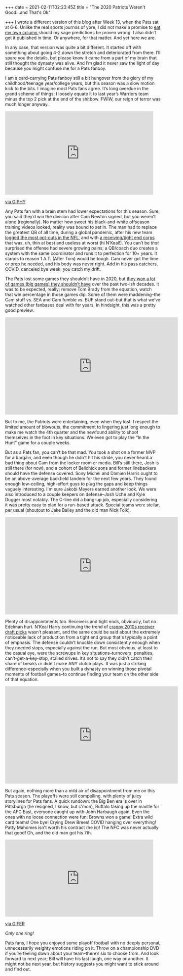 +++
date = 2021-02-11T02:23:45Z
title = "The 2020 Patriots Weren't Good...and That's Ok"

+++
I wrote a different version of this blog after Week 13, when the Pats sat at 6-6. Unlike the real sports journos of yore, I did not make a promise to [eat my own column ](https://www.tallahassee.com/story/life/2015/03/19/portrait-past-columnist-eats-column/25017671/?showmenu=true)should my sage predictions be proven wrong. I also didn’t get it published in time. Or anywhere, for that matter. And yet here we are.

In any case, that version was quite a bit different. It started off with something about going 4-2 down the stretch and deteriorated from there. I’ll spare you the details, but please know it came from a part of my brain that still thought the dynasty was alive. And I’m glad it never saw the light of day because you might confuse me for a Pats fanboy.

I am a card-carrying Pats fanboy still a bit hungover from the glory of my childhood/teenage year/college years, but this season was a slow motion kick to the bits. I imagine most Pats fans agree. It’s long overdue in the grand scheme of things; I loosely equate it to last year’s Warriors team minus the top 2 pick at the end of the shitbow. FWIW, our reign of terror was much longer anyway.

<iframe src="https://giphy.com/embed/1ZDoc9v1mWOUNIxLWh" width="480" height="270" frameBorder="0" class="giphy-embed" allowFullScreen></iframe><p><a href="https://giphy.com/gifs/espn-steph-curry-in-the-zone-zoned-out-1ZDoc9v1mWOUNIxLWh">via GIPHY</a></p>

Any Pats fan with a brain stem had lower expectations for this season. Sure, you said they’d win the division after Cam Newton signed, but you weren’t alone (regionally). No matter how sweet his black-and-white offseason training videos looked, reality was bound to set in. The man had to replace the greatest QB of all time, during a global pandemic, after his new team [logged the most opt-outs in the NFL](https://www.patspulpit.com/2021/2/5/22268660/devin-mccourty-believes-new-england-patriots-opt-outs-are-trending-towards-returning-for-2021#:\~:text=An%20NFL%2Dhigh%20eight%20New,offensive%20side%20of%20the%20ball.), and with [a receiving/tight end corps](https://www.lineups.com/nfl/depth-charts/new-england-patriots) that was, uh, thin at best and useless at worst (hi N’Keal!). You can’t be _that_ surprised the offense had severe growing pains; a QB/coach duo creates a system with the same coordinator and runs it to perfection for 10+ years. It stands to reason 1 A.T. (After Tom) would be tough. Cam never got the time or prep he needed, and his body was never right. Add in his pass catchers, COVID, canceled bye week, you catch my drift.

The Pats lost some games they shouldn’t have in 2020, but [they won a lot of games (big games) they shouldn’t have](https://www.pro-football-reference.com/leaders/gwd_career.htm) over the past two-ish decades. It was to be expected, really; remove Tom Brady from the equation, watch that win percentage in those games dip. Some of them were maddening–the Cam stuff vs. SEA and Cam fumble vs. BUF stand out–but that is what we’ve watched other fanbases deal with for years. In hindsight, this was a pretty good preview.

<iframe width="560" height="315" src="https://www.youtube.com/embed/41Y7OYLNR38" title="YouTube video player" frameborder="0" allow="accelerometer; autoplay; clipboard-write; encrypted-media; gyroscope; picture-in-picture" allowfullscreen></iframe>

But to me, the Patriots were entertaining, even when they lost. I respect the limited amount of blowouts, the commitment to lingering just long enough to make me watch the 4th quarter and the newfound ability to shoot themselves in the foot in key situations. We even got to play the “In the Hunt” game for a couple weeks.

But as a Pats fan, you can’t be that mad. You took a shot on a former MVP for a bargain, and even though he didn't hit his stride, you never heard a bad thing about Cam from the locker room or media. Bill’s still there, Josh is still there (for now), and a cohort of Belichick sons and former linebackers should have the defense covered. Sony Michel and Damien Harris ought to be an above-average backfield tandem for the next few years. They found enough low-ceiling, high-effort guys to plug the gaps and keep things vaguely interesting. I'm sure Jakobi Meyers earned another look. We were also introduced to a couple keepers on defense–Josh Uche and Kyle Dugger most notably. The O-line did a bang-up job, especially considering it was pretty easy to plan for a run-based attack. Special teams were stellar, per usual (shoutout to Jake Bailey and the old man Nick Folk).

<iframe width="560" height="315" src="https://www.youtube.com/embed/ptwJIyZHLo4" title="YouTube video player" frameborder="0" allow="accelerometer; autoplay; clipboard-write; encrypted-media; gyroscope; picture-in-picture" allowfullscreen></iframe>

Plenty of disappointments too. Receivers and tight ends, obviously, but no Edelman hurt. N’Keal Harry continuing the trend of [crappy 2010s receiver draft picks](https://www.nbcsports.com/boston/patriots/how-many-patriots-wide-receiver-draft-picks-have-actually-worked-out) wasn’t pleasant, and the same could be said about the extremely noticeable lack of production from a tight end group that's typically a point of emphasis. The defense couldn’t knuckle down consistently enough when they needed stops, especially against the run. But most obvious, at least to the casual eye, were the screwups in key situations–turnovers, penalties, can’t-get-a-key-stop, stalled drives. It’s not to say they didn’t catch their share of breaks or didn’t make ANY clutch plays. It was just a striking difference–especially when you built a dynasty on winning those pivotal moments of football games–to continue finding your team on the other side of that equation.

<iframe width="560" height="315" src="https://www.youtube.com/embed/J9UqUAXLDjc?start=443" title="YouTube video player" frameborder="0" allow="accelerometer; autoplay; clipboard-write; encrypted-media; gyroscope; picture-in-picture" allowfullscreen></iframe>

But again, nothing more than a mild air of disappointment from me on this Pats season. The playoffs were still compelling, with plenty of juicy storylines for Pats fans. A quick rundown: the Big Ben era is over in Pittsburgh (he resigned, I know, but c'mon), Buffalo taking up the mantle for the AFC East, everyone caught up with John Harbaugh again. Even the ones with no loose connection were fun: Browns won a game! Extra wild card teams! One bye! Crying Drew Brees! COVID hanging over everything! Patty Mahomes isn't worth his contract (he is)! The NFC was never actually that good! Oh, and the old man got his 7th.

<iframe src="https://gifer.com/embed/2vuz" width=480 height=248.727 frameBorder="0" allowFullScreen></iframe><p><a href="https://gifer.com">via GIFER</a></p>

_Only one ring!_

Pats fans, I hope you enjoyed some playoff football with no deeply personal, unnecessarily weighty emotions riding on it. Throw on a championship DVD if you’re feeling down about your team–there’s six to choose from. And look forward to next year; Bill will have his last laugh, one way or another. It might not be next year, but history suggests you might want to stick around and find out.